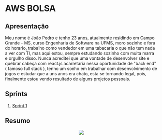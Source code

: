 # AWS BOLSA

## Apresentação

Meu nome é João Pedro e tenho 23 anos, atualmente residindo em Campo Grande - MS, curso Engenharia de Software na UFMS, moro sozinho e fora do horario, trabalho como vendedor em uma tabacaria o que não tem nada a ver com TI, mas aqui estou, sempre estudando sozinho com muita marra e orgulho disso. Nunca acreditei que uma vontade de desenvolver site e quebrar cabeça com react.js acarretaria nessa oportunidade de "back end" ( famoso full stack ), tenho um sonho em trabalhar com desenvolvimento de jogos e estudar que a uns anos era chato, esta se tornando legal, pois, finalmente estou vendo resultado de alguns projetos pessoais. 

## Sprints 

1. [Sprint 1](Sprint%201/)


## Resumo






<p align="center">
<img src="http://img.shields.io/static/v1?label=STATUS&message=EM%20DESENVOLVIMENTO&color=GREEN&style=for-the-badge"/>
</p>

